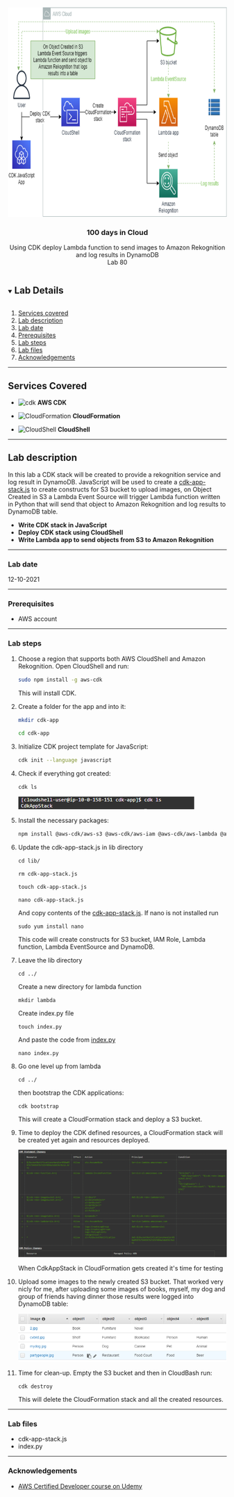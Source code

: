 <br />

<p align="center">
  <a href="img/">
    <img src="img/diagram.png" alt="cloudofthings" width="732" height="482">
  </a>

  <h3 align="center">100 days in Cloud</h3>

<p align="center">
    Using CDK deploy Lambda function to send images to Amazon Rekognition and log results in DynamoDB
    <br />
    Lab 80
    <br />
  </p>


</p>

<details open="open">
  <summary><h2 style="display: inline-block">Lab Details</h2></summary>
  <ol>
    <li><a href="#services-covered">Services covered</a>
    <li><a href="#lab-description">Lab description</a></li>
    </li>
    <li><a href="#lab-date">Lab date</a></li>
    <li><a href="#prerequisites">Prerequisites</a></li>    
    <li><a href="#lab-steps">Lab steps</a></li>
    <li><a href="#lab-files">Lab files</a></li>
    <li><a href="#acknowledgements">Acknowledgements</a></li>
  </ol>
</details>

---

## Services Covered
* ![cdk](https://github.com/CloudedThings/100-Days-in-Cloud/blob/main/images/CDK.png) **AWS CDK**

* ![CloudFormation](https://github.com/CloudedThings/100-Days-in-Cloud/blob/main/images/CloudFormation.png) **CloudFormation**

* ![CloudShell](https://github.com/CloudedThings/100-Days-in-Cloud/blob/main/images/CloudShell.png) **CloudShell**

---

## Lab description
In this lab a CDK stack will be created to provide a rekognition service and log result in DynamoDB. JavaScript will be used to create a [cdk-app-stack.js](cdk-app-stack.js) to create constructs for S3 bucket to upload images, on Object Created in S3 a Lambda Event Source will trigger Lambda function written in Python that will send that object to Amazon Rekognition and log results to DynamoDB table.


* **Write CDK stack in JavaScript**
* **Deploy CDK stack using CloudShell**
* **Write Lambda app to send objects from S3 to Amazon Rekognition**

---

### Lab date
12-10-2021

---

### Prerequisites
* AWS account

---

### Lab steps
1. Choose a region that supports both AWS CloudShell and Amazon Rekognition. Open CloudShell and run:

   ```bash
   sudo npm install -g aws-cdk
   ```

   This will install CDK.

2. Create a folder for the app and into it:

   ```bash
   mkdir cdk-app
   ```

   ```bash
   cd cdk-app
   ```

3. Initialize CDK project template for JavaScript:

   ```bash
   cdk init --language javascript
   ```

4. Check if everything got created:

   ```bash
   cdk ls
   ```

   ![cdkls](img/cdkls.png)

5. Install the necessary packages:

   ```bash
   npm install @aws-cdk/aws-s3 @aws-cdk/aws-iam @aws-cdk/aws-lambda @aws-cdk/aws-lambda-event-sources @aws-cdk/aws-dynamodb
   ```

6. Update the cdk-app-stack.js in lib directory

   ```
   cd lib/
   ```

   ```
   rm cdk-app-stack.js
   ```

   ```
   touch cdk-app-stack.js
   ```

   ```
   nano cdk-app-stack.js
   ```

   And copy contents of the [cdk-app-stack.js](cdk-app-stack.js). If nano is not installed run 

   ```
   sudo yum install nano
   ```

   This code will create constructs for S3 bucket, IAM Role, Lambda function, Lambda EventSource and DynamoDB. 

7. Leave the lib directory

   ```
   cd ../
   ```

   Create a new directory for lambda function

   ```
   mkdir lambda
   ```

   Create index.py file

   ```
   touch index.py
   ```

   And paste the code from [index.py](index.py)

   ```
   nano index.py
   ```

8. Go one level up from lambda

   ```
   cd ../
   ```

   then bootstrap the CDK applications:

   ```
   cdk bootstrap
   ```

   This will create a CloudFormation stack and deploy a S3 bucket.

9. Time to deploy the CDK defined resources, a CloudFormation stack will be created yet again and resources deployed.

   ![deploy](img/cdkdeploy.png)

   When CdkAppStack in CloudFormation gets created it's time for testing

10. Upload some images to the newly created S3 bucket. That worked very nicly for me, after uploading some images of books, myself, my dog and group of friends having dinner those results were logged into DynamoDB table:

    ![table](img/table.png)

11. Time for clean-up. Empty the S3 bucket and then in CloudBash run:

    ```
    cdk destroy
    ```

    This will delete the CloudFormation stack and all the created resources.


---
### Lab files

* cdk-app-stack.js
* index.py

---

### Acknowledgements

* [AWS Certified Developer course on Udemy](https://udemy.com)


